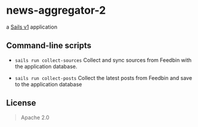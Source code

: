 # news-aggregator-2

a [Sails v1](https://sailsjs.com) application

## Command-line scripts

- `sails run collect-sources` Collect and sync sources from Feedbin with the application database.

- `sails run collect-posts` Collect the latest posts from Feedbin and save to the application database

## License

> Apache 2.0
